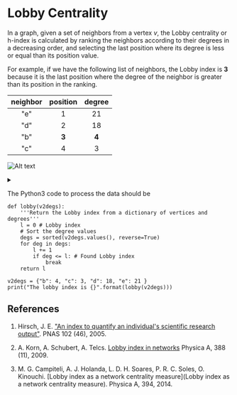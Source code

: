 # Lobby Centrality


In a graph, given a set of neighbors from a vertex _v_, the Lobby
centrality or h-index is calculated by ranking the neighbors according
to their degrees in a decreasing order, and selecting the last
position where its degree is less or equal than its position value.

For example, if we have the following list of neighbors, the Lobby
index is **3** because it is the last position where the degree of
the neighbor is greater than its position in the ranking.


| neighbor | position | degree |
|:--------:|:--------:|:------:|
| "e"      | 1        | 21     |
| "d"      | 2        | 18     |
| "b"      | **3**    | **4**  |
| "c"      | 4        | 3      |


![Alt text](https://g.gravizo.com/source/custom_mark10?https%3A%2F%2Fraw.githubusercontent.com%2Fajholanda%2Flobby-centrality%2Fmaster%2FREADME.md%3Ftoken%3DAAPQ5SAJMRTKUHEZ5WTHCMC7AX6EU)
<details>
<summary></summary>
custom_mark10
  digraph G {
    size ="4,4";
    main [shape=box];
    main -> parse [weight=8];
    parse -> execute;
    main -> init [style=dotted];
    main -> cleanup;
    execute -> { make_string; printf};
    init -> make_string;
    edge [color=red];
    main -> printf [style=bold,label="100 times"];
    make_string [label="make a string"];
    node [shape=box,style=filled,color=".7 .3 1.0"];
    execute -> compare;
  }
custom_mark10
</details>


The Python3 code to process the data should be

````
def lobby(v2degs):
    '''Return the Lobby index from a dictionary of vertices and degrees'''
    l = 0 # Lobby index
    # Sort the degree values
    degs = sorted(v2degs.values(), reverse=True)
    for deg in degs:
        l += 1
        if deg <= l: # Found Lobby index
            break
    return l

v2degs = {"b": 4, "c": 3, "d": 18, "e": 21 }
print("The lobby index is {}".format(lobby(v2degs)))

````

## References

1. Hirsch, J. E. ["An index to quantify an individual's scientific
   research
   output"](https://www.ncbi.nlm.nih.gov/pmc/articles/PMC1283832/). PNAS
   102 (46), 2005.

2.  A. Korn, A. Schubert, A. Telcs. [Lobby index in
    networks](https://www.sciencedirect.com/science/article/abs/pii/S0378437109001587)
    Physica A, 388 (11), 2009.

3. M. G. Campiteli, A. J. Holanda, L. D. H. Soares, P. R. C. Soles, O. Kinouchi.
  [Lobby index as a network centrality measure](Lobby index as a network centrality measure).
  Physica A, 394, 2014.
